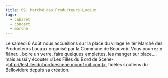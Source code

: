 ```yaml
---
title: 09. Marché des Producteurs Locaux
tags: 
  - cabaret
  - concert
  - marché
---
```


Le samedi 6 Août nous accueillons sur la place du village le 1er Marché des Producteurs Locaux organisé par la Commune de Beauvoir. Vous pourrez y flâner... boire un verre, faire quelques emplettes, les manger sur place.... mais aussi y écouter «[Les Filles du Bord de Scène->http://lesfillesduborddescene.moonfruit.com]», fidèles soutiens du Bellovidère depuis sa création. 
